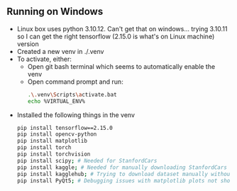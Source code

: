## Running on Windows
* Linux box uses python 3.10.12. Can't get that on windows... trying 3.10.11 so I can get the right tensorflow (2.15.0 is what's on Linux machine) version
* Created a new venv in ./.venv
* To activate, either:
  * Open git bash terminal which seems to automatically enable the venv
  * Open command prompt and run:
    ```bash
    .\.venv\Scripts\activate.bat
    echo %VIRTUAL_ENV%
    ```
* Installed the following things in the venv
  ```bash
  pip install tensorflow==2.15.0
  pip install opencv-python
  pip install matplotlib
  pip install torch
  pip install torchvision
  pip install scipy; # Needed for StanfordCars
  pip install kaggle; # Needed for manually downloading StanfordCars dataset
  pip install kagglehub; # Trying to download dataset manually without auth
  pip install PyQt5; # Debugging issues with matplotlib plots not showint
  ```